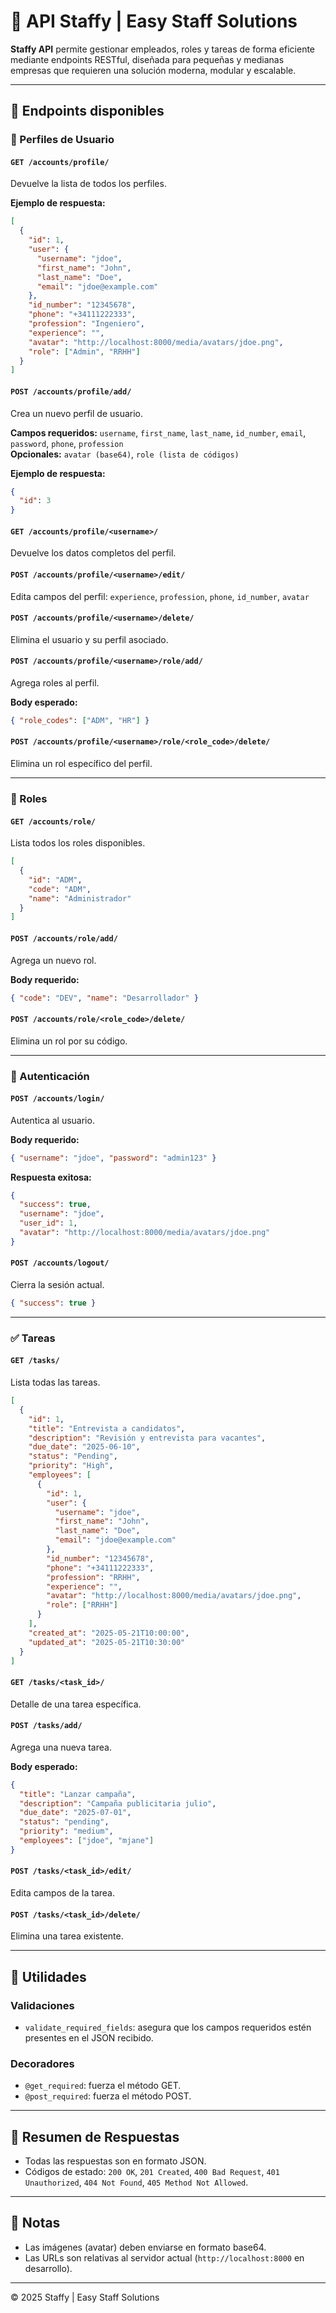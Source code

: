 # 🧩 API Staffy | Easy Staff Solutions

**Staffy API** permite gestionar empleados, roles y tareas de forma eficiente mediante endpoints RESTful, diseñada para pequeñas y medianas empresas que requieren una solución moderna, modular y escalable.

---

## 🔗 Endpoints disponibles

### 👤 Perfiles de Usuario

#### `GET /accounts/profile/`

Devuelve la lista de todos los perfiles.

**Ejemplo de respuesta:**

```json
[
  {
    "id": 1,
    "user": {
      "username": "jdoe",
      "first_name": "John",
      "last_name": "Doe",
      "email": "jdoe@example.com"
    },
    "id_number": "12345678",
    "phone": "+34111222333",
    "profession": "Ingeniero",
    "experience": "",
    "avatar": "http://localhost:8000/media/avatars/jdoe.png",
    "role": ["Admin", "RRHH"]
  }
]
```

#### `POST /accounts/profile/add/`

Crea un nuevo perfil de usuario.

**Campos requeridos:** `username`, `first_name`, `last_name`, `id_number`, `email`, `password`, `phone`, `profession`  
**Opcionales:** `avatar (base64)`, `role (lista de códigos)`

**Ejemplo de respuesta:**

```json
{
  "id": 3
}
```

#### `GET /accounts/profile/<username>/`

Devuelve los datos completos del perfil.

#### `POST /accounts/profile/<username>/edit/`

Edita campos del perfil: `experience`, `profession`, `phone`, `id_number`, `avatar`

#### `POST /accounts/profile/<username>/delete/`

Elimina el usuario y su perfil asociado.

#### `POST /accounts/profile/<username>/role/add/`

Agrega roles al perfil.

**Body esperado:**

```json
{ "role_codes": ["ADM", "HR"] }
```

#### `POST /accounts/profile/<username>/role/<role_code>/delete/`

Elimina un rol específico del perfil.

---

### 🧩 Roles

#### `GET /accounts/role/`

Lista todos los roles disponibles.

```json
[
  {
    "id": "ADM",
    "code": "ADM",
    "name": "Administrador"
  }
]
```

#### `POST /accounts/role/add/`

Agrega un nuevo rol.

**Body requerido:**

```json
{ "code": "DEV", "name": "Desarrollador" }
```

#### `POST /accounts/role/<role_code>/delete/`

Elimina un rol por su código.

---

### 🔐 Autenticación

#### `POST /accounts/login/`

Autentica al usuario.

**Body requerido:**

```json
{ "username": "jdoe", "password": "admin123" }
```

**Respuesta exitosa:**

```json
{
  "success": true,
  "username": "jdoe",
  "user_id": 1,
  "avatar": "http://localhost:8000/media/avatars/jdoe.png"
}
```

#### `POST /accounts/logout/`

Cierra la sesión actual.

```json
{ "success": true }
```

---

### ✅ Tareas

#### `GET /tasks/`

Lista todas las tareas.

```json
[
  {
    "id": 1,
    "title": "Entrevista a candidatos",
    "description": "Revisión y entrevista para vacantes",
    "due_date": "2025-06-10",
    "status": "Pending",
    "priority": "High",
    "employees": [
      {
        "id": 1,
        "user": {
          "username": "jdoe",
          "first_name": "John",
          "last_name": "Doe",
          "email": "jdoe@example.com"
        },
        "id_number": "12345678",
        "phone": "+34111222333",
        "profession": "RRHH",
        "experience": "",
        "avatar": "http://localhost:8000/media/avatars/jdoe.png",
        "role": ["RRHH"]
      }
    ],
    "created_at": "2025-05-21T10:00:00",
    "updated_at": "2025-05-21T10:30:00"
  }
]
```

#### `GET /tasks/<task_id>/`

Detalle de una tarea específica.

#### `POST /tasks/add/`

Agrega una nueva tarea.

**Body esperado:**

```json
{
  "title": "Lanzar campaña",
  "description": "Campaña publicitaria julio",
  "due_date": "2025-07-01",
  "status": "pending",
  "priority": "medium",
  "employees": ["jdoe", "mjane"]
}
```

#### `POST /tasks/<task_id>/edit/`

Edita campos de la tarea.

#### `POST /tasks/<task_id>/delete/`

Elimina una tarea existente.

---

## 🧰 Utilidades

### Validaciones

- `validate_required_fields`: asegura que los campos requeridos estén presentes en el JSON recibido.

### Decoradores

- `@get_required`: fuerza el método GET.
- `@post_required`: fuerza el método POST.

---

## 🧪 Resumen de Respuestas

- Todas las respuestas son en formato JSON.
- Códigos de estado: `200 OK`, `201 Created`, `400 Bad Request`, `401 Unauthorized`, `404 Not Found`, `405 Method Not Allowed`.

---

## 🧾 Notas

- Las imágenes (avatar) deben enviarse en formato base64.
- Las URLs son relativas al servidor actual (`http://localhost:8000` en desarrollo).

---

© 2025 Staffy | Easy Staff Solutions
